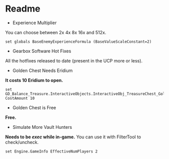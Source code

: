 Readme
=============

* Experience Multiplier

You can choose between 2x 4x 8x 16x and 512x.

    set globals BaseEnemyExperienceFormula (BaseValueScaleConstant=2)

* Gearbox Software Hot Fixes

All the hotfixes released to date (present in the UCP more or less).

* Golden Chest Needs Eridium

**It costs 10 Eridium to open.**

    set GD_Balance_Treasure.InteractiveObjects.InteractiveObj_TreasureChest_Golden:BehaviorProviderDefinition_1.Behavior_SetUsabilityCost_10 CostAmount 10

* Golden Chest is Free

**Free.**

* Simulate More Vault Hunters

**Needs to be _exec_ while in-game.** You can use it with FilterTool to check/uncheck.

    set Engine.GameInfo EffectiveNumPlayers 2
